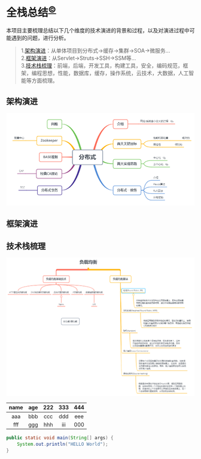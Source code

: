 # 全栈总结<sup>[©](https://github.com/zhangyangbing)</sup>
本项目主要梳理总结以下几个维度的技术演进的背景和过程，以及对演进过程中可能遇到的问题，进行分析。<br/>
>1.[架构演进](#架构演进)：从单体项目到分布式->缓存->集群->SOA->微服务...<br/>
>2.[框架演进](#框架演进)：从Servlet->Struts->SSH->SSM等...<br/>
>3.[技术栈梳理](#技术栈梳理)：前端，后端，开发工具，构建工具，安全，编码规范，框架，编程思想，性能，数据库，缓存，操作系统，云技术，大数据，人工智能等方面梳理。

## 架构演进

![分布式](.README_images/分布式.png)
## 框架演进

## 技术栈梳理
![负载均衡](.README_images/负载均衡.png)


| name | age | 222 | 333 | 444 |
| :---: | :---: | :---: | :---: | :---: |
| aaa | bbb | ccc | ddd | eee | 
| fff | ggg | hhh | iii | 000 |

```java
public static void main(String[] args) {
    System.out.println("HELLO World");
}
```